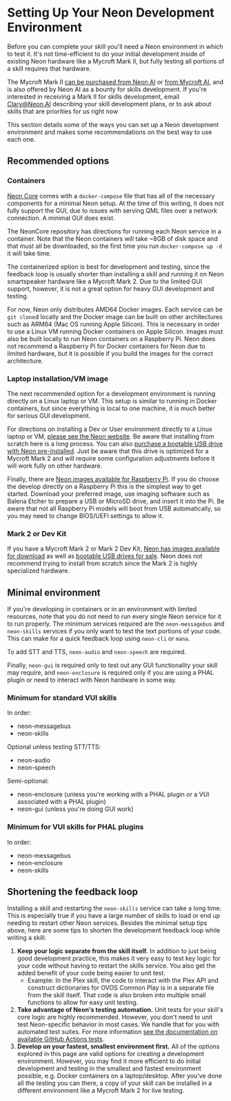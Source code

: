 # Setting Up Your Neon Development Environment

Before you can complete your skill you'll need a Neon environment in which to test it. It's not time-efficient to do your initial development inside of existing Neon hardware like a Mycroft Mark II, but fully testing all portions of a skill requires that hardware.

The Mycroft Mark II [can be purchased from Neon AI](https://neonai.square.site/product/neon-ovos-mycroft-ai-mark-ii/1?cs=true) or [from Mycroft AI](https://mycroft.ai/product/mark-ii/), and is also offered by Neon AI as a bounty for skills development.
If you're interested in receiving a Mark II for skills development, email [Clary@Neon.AI](mailto:Clary@Neon.AI) describing your skill development plans, or to ask about skills that are priorities for us right now

This section details some of the ways you can set up a Neon development environment and makes some recommendations on the best way to use each one.

## Recommended options

### Containers

[Neon Core](https://github.com/NeonGeckoCom/NeonCore) comes with a `docker-compose` file that has all of the necessary components for a minimal Neon setup. At the time of this writing, it does not fully support the GUI, due to issues with serving QML files over a network connection. A minimal GUI does exist.

The NeonCore repository has directions for running each Neon service in a container. Note that the Neon containers will take ~8GB of disk space and that must all be downloaded, so the first time you run `docker-compose up -d` it will take time.

The containerized option is best for development and testing, since the feedback loop is usually shorter than installing a skill and running it on Neon smartspeaker hardware like a Mycroft Mark 2. Due to the limited GUI support, however, it is not a great option for heavy GUI development and testing.

For now, Neon only distributes AMD64 Docker images. Each service can be `git clone`d locally and the Docker image can be built on other architectures such as ARM64 (Mac OS running Apple Silicon). This is necessary in order to use a Linux VM running Docker containers on Apple Silicon. Images must also be built locally to run Neon containers on a Raspberry Pi. Neon does not recommend a Raspberry Pi for Docker containers for Neon due to limited hardware, but it is possible if you build the images for the correct architecture.

### Laptop installation/VM image

The next recommended option for a development environment is running directly on a Linux laptop or VM. This setup is similar to running in Docker containers, but since everything is local to one machine, it is much better for serious GUI development.

For directions on installing a Dev or User environment directly to a Linux laptop or VM, [please see the Neon website](https://neon.ai/NeonSDKInstallationInstructions). Be aware that installing from scratch here is a long process. You can also [purchase a bootable USB drive with Neon pre-installed](https://neonai.square.site/product/NeonAIMycroftMarkIIBootableUSBDrive). Just be aware that this drive is optimized for a Mycroft Mark 2 and will require some configuration adjustments before it will work fully on other hardware.

Finally, there are [Neon images available for Raspberry Pi](https://2222.us/app/files/neon_images/pi/). If you do choose the develop directly on a Raspberry Pi this is the simplest way to get started. Download your preferred image, use imaging software such as Balena Etcher to prepare a USB or MicroSD drive, and insert it into the Pi. Be aware that not all Raspberry Pi models will boot from USB automatically, so you may need to change BIOS/UEFI settings to allow it.

### Mark 2 or Dev Kit

If you have a Mycroft Mark 2 or Mark 2 Dev Kit, [Neon has images available for download](https://2222.us/app/files/neon_images/pi/mycroft_mark_2/) as well as [bootable USB drives for sale](https://neonai.square.site/product/NeonAIMycroftMarkIIBootableUSBDrive). Neon does not recommend trying to install from scratch since the Mark 2 is highly specialized hardware.

## Minimal environment

If you're developing in containers or in an environment with limited resources, note that you do not need to run every single Neon service for it to run properly. The minimum services required are the `neon-messagebus` and `neon-skills` services if you only want to test the text portions of your code. This can make for a quick feedback loop using `neon-cli` or `mana`.

To add STT and TTS, `neon-audio` and `neon-speech` are required.

Finally, `neon-gui` is required only to test out any GUI functionality your skill may require, and `neon-enclosure` is required only if you are using a PHAL plugin or need to interact with Neon hardware in some way.

### Minimum for standard VUI skills

In order:

- neon-messagebus
- neon-skills

Optional unless testing STT/TTS:

- neon-audio
- neon-speech

Semi-optional:

- neon-enclosure (unless you're working with a PHAL plugin or a VUI associated with a PHAL plugin)
- neon-gui (unless you're doing GUI work)

### Minimum for VUI skills for PHAL plugins

In order:

- neon-messagebus
- neon-enclosure
- neon-skills

## Shortening the feedback loop

Installing a skill and restarting the `neon-skills` service can take a long time. This is especially true if you have a large number of skills to load or end up needing to restart other Neon services. Besides the minimal setup tips above, here are some tips to shorten the development feedback loop while writing a skill:

1. **Keep your logic separate from the skill itself.** In addition to just being good development practice, this makes it very easy to test key logic for your code without having to restart the skills service. You also get the added benefit of your code being easier to unit test.
   - Example: In the Plex skill, the code to interact with the Plex API and construct dictionaries for OVOS Common Play is in a separate file from the skill itself. That code is also broken into multiple small functions to allow for easy unit testing.
2. **Take advantage of Neon's testing automation.** Unit tests for your skill's core logic are highly recommended. However, you don't need to unit test Neon-specific behavior in most cases. We handle that for you with automated test suites. For more information [see the documentation on available GitHub Actions tests](../voice-user-interface-design-guidelines/skill-testing.md).
3. **Develop on your fastest, smallest environment first.** All of the options explored in this page are valid options for creating a development environment. However, you may find it more efficient to do initial development and testing in the smallest and fastest environment possible, e.g. Docker containers on a laptop/desktop. After you've done all the testing you can there, a copy of your skill can be installed in a different environment like a Mycroft Mark 2 for live testing.
